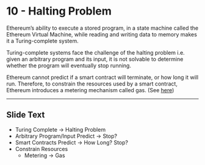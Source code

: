 # 10 - Halting Problem

Ethereum’s ability to execute a stored program, in a state machine called the Ethereum Virtual Machine, while reading and writing data to memory makes it a Turing-complete system.

Turing-complete systems face the challenge of the halting problem i.e. given an arbitrary program and its input, it is not solvable to determine whether the program will eventually stop running. 

Ethereum cannot predict if a smart contract will terminate, or how long it will run. Therefore, to constrain the resources used by a smart contract, Ethereum introduces a metering mechanism called gas. (See [here](https://github.com/ethereumbook/ethereumbook/blob/develop/01what-is.asciidoc))

---
## Slide Text
- Turing Complete -> Halting Problem
- Arbitrary Program/Input Predict -> Stop?
- Smart Contracts Predict -> How Long? Stop?
- Constrain Resources
	- Metering -> Gas